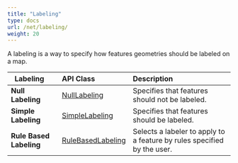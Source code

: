 ```yaml
---
title: "Labeling"
type: docs
url: /net/labeling/
weight: 20
---
```


A labeling is a way to specify how features geometries should be labeled on a map. 

|` `**Labeling**|**API Class**|**Description**|
| :- | :- | :- |
|**Null Labeling**|[NullLabeling](https://apireference.aspose.com/gis/net/aspose.gis.rendering.labelings/nulllabeling)|Specifies that features should not be labeled.|
|**Simple Labeling**|[SimpleLabeling](https://apireference.aspose.com/gis/net/aspose.gis.rendering.labelings/SimpleLabeling)|Specifies that features should be labeled.|
|**Rule Based Labeling**|[RuleBasedLabeling](https://apireference.aspose.com/gis/net/aspose.gis.rendering.labelings/rulebasedlabeling)|Selects a labeler to apply to a feature by rules specified by the user.|

